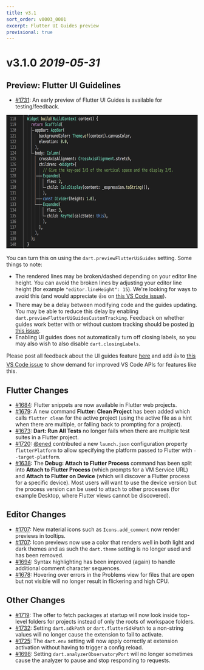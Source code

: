 ```yaml
---
title: v3.1
sort_order: v0003_0001
excerpt: Flutter UI Guides preview
provisional: true
---
```


# v3.1.0 *2019-05-31*

## Preview: Flutter UI Guidelines

- [#1731](https://github.com/Dart-Code/Dart-Code/issues/1731): An early preview of Flutter UI Guides is available for testing/feedback.

<img src="/images/release_notes/v3.1/ui_guides.png" width="700" height="350" />

You can turn this on using the `dart.previewFlutterUiGuides` setting. Some things to note:

- The rendered lines may be broken/dashed depending on your editor line height. You can avoid the broken lines by adjusting your editor line height (for example `"editor.lineHeight": 15`). We're looking for ways to avoid this (and would appreciate 👍s on [this VS Code issue](https://github.com/microsoft/vscode/issues/73780)).
- There may be a delay between modifying code and the guides updating. You may be able to reduce this delay by enabling `dart.previewFlutterUiGuidesCustomTracking`. Feedback on whether guides work better with or without custom tracking should be posted [in this issue](https://github.com/Dart-Code/Dart-Code/issues/1731).
- Enabling UI guides does not automatically turn off closing labels, so you may also wish to also disable `dart.closingLabels`.

Please post all feedback about the UI guides feature [here](https://github.com/Dart-Code/Dart-Code/issues/1731) and add 👍 to [this VS Code issue](https://github.com/microsoft/vscode/issues/73780) to show demand for improved VS Code APIs for features like this.


## Flutter Changes

- [#1684](https://github.com/Dart-Code/Dart-Code/issues/1684): Flutter snippets are now available in Flutter web projects.
- [#1679](https://github.com/Dart-Code/Dart-Code/issues/1679): A new command **Flutter: Clean Project** has been added which calls `flutter clean` for the active project (using the active file as a hint when there are multiple, or falling back to prompting for a project).
- [#1673](https://github.com/Dart-Code/Dart-Code/issues/1673): **Dart: Run All Tests** no longer fails when there are multiple test suites in a Flutter project.
- [#1720](https://github.com/Dart-Code/Dart-Code/issues/1720): [@ened](https://github.com/ened) contributed a new `launch.json` configuration property `flutterPlatform` to allow specifying the platform passed to Flutter with `--target-platform`.
- [#1638](https://github.com/Dart-Code/Dart-Code/issues/1638): The **Debug: Attach to Flutter Process** command has been split into **Attach to Flutter Process** (which prompts for a VM Service URL) and **Attach to Flutter on Device** (which will discover a Flutter process for a specific device). Most users will want to use the device version but the process version can be used to attach to other processes (for example Desktop, where Flutter views cannot be discovered).

## Editor Changes

- [#1707](https://github.com/Dart-Code/Dart-Code/issues/1707): New material icons such as `Icons.add_comment` now render previews in tooltips.
- [#1707](https://github.com/Dart-Code/Dart-Code/issues/1707): Icon previews now use a color that renders well in both light and dark themes and as such the `dart.theme` setting is no longer used and has been removed.
- [#1694](https://github.com/Dart-Code/Dart-Code/issues/1694): Syntax highlighting has been improved (again) to handle additional comment character sequences.
- [#1678](https://github.com/Dart-Code/Dart-Code/issues/1678): Hovering over errors in the Problems view for files that are open but not visible will no longer result in flickering and high CPU.

## Other Changes

- [#1719](https://github.com/Dart-Code/Dart-Code/issues/1719): The offer to fetch packages at startup will now look inside top-level folders for projects instead of only the roots of workspace folders.
- [#1732](https://github.com/Dart-Code/Dart-Code/issues/1732): Setting `dart.sdkPath` or `dart.flutterSdkPath` to a non-string values will no longer cause the extension to fail to activate.
- [#1725](https://github.com/Dart-Code/Dart-Code/issues/1725): The `dart.env` setting will now apply correctly at extension activation without having to trigger a config reload.
- [#1698](https://github.com/Dart-Code/Dart-Code/issues/1698): Setting `dart.analyzerObservatoryPort` will no longer sometimes cause the analyzer to pause and stop responding to requests.
